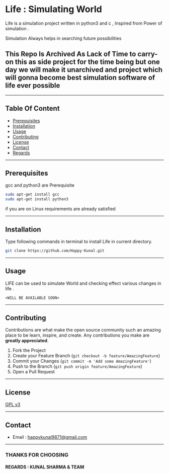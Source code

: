 
# Life : Simulating World

Life is a simulation project written in python3 and c ,
Inspired from Power of simulation .

Simulation Always helps in searching future possibilities


## This Repo Is Archived As Lack of Time to carry-on this as side project for the time being but one day we will make it unarchived and project which will gonna become best simulation software of life ever possible
---
## Table Of Content

* [Prerequisites](#prerequisites)
* [Installation](#installation)
* [Usage](#usage)
* [Contributing](#contributing)
* [License](#license)
* [Contact](#contact)
* [Regards](#thanks-for-choosing)

---
## Prerequisites

gcc and python3 are Prerequisite
```bash
sudo apt-get install gcc
sudo apt-get install python3

```
if you are on Linux requirements are already satisfied

---
## Installation

Type following commands in terminal to install Life in current directory.

```bash
git clone https://github.com/Happy-Kunal.git
```

---
## Usage

LIFE can be used to simulate World and checking effect various changes in life .

```
<WILL BE AVAILABLE SOON>
```

---
## Contributing
Contributions are what make the open source community such an amazing place to be learn, inspire, and create. Any contributions you make are **greatly appreciated**.

1. Fork the Project
2. Create your Feature Branch (`git checkout -b feature/AmazingFeature`)
3. Commit your Changes (`git commit -m 'Add some AmazingFeature'`)
4. Push to the Branch (`git push origin feature/AmazingFeature`)
5. Open a Pull Request

---
## License
[GPL v3](http://www.gnu.org/licenses/gpl-3.0.en.html)

---
## Contact
* Email : happykunal9871@gmail.com
---

### THANKS FOR CHOOSING
#### REGARDS : KUNAL SHARMA & TEAM
